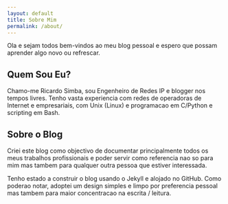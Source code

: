 ```yaml
---
layout: default
title: Sobre Mim
permalink: /about/
---
```


Ola e sejam todos bem-vindos ao meu blog pessoal e espero que possam aprender algo novo ou refrescar.

## Quem Sou Eu?

Chamo-me Ricardo Simba, sou Engenheiro de Redes IP e blogger nos tempos livres. Tenho vasta experiencia com redes de operadoras de Internet e empresariais, com Unix (Linux) e programacao em C/Python e scripting em Bash.

## Sobre o Blog

Criei este blog como objectivo de documentar principalmente todos os meus trabalhos profissionais e poder servir como referencia nao so para mim mas tambem para qualquer outra pessoa que estiver interessada.

Tenho estado a construir o blog usando o Jekyll e alojado no GitHub. Como poderao notar, adoptei um design simples e limpo por preferencia pessoal mas tambem para maior concentracao na escrita / leitura.
